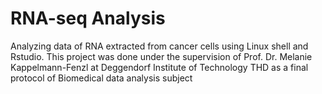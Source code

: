 # RNA-seq Analysis
Analyzing data of RNA extracted from cancer cells using Linux shell and Rstudio. 
This project was done under the supervision of Prof. Dr. Melanie Kappelmann-Fenzl at Deggendorf Institute of Technology THD as a final protocol of Biomedical data analysis subject
